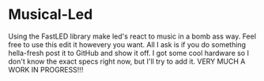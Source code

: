 # Musical-Led
Using the FastLED library make led's react to music in a bomb ass way.
Feel free to use this edit it howevery you want.
All I ask is if you do something hella-fresh post it to GitHub and show it off.
I got some cool hardware so I don't know the exact specs right now, but I'll try to add it.
VERY MUCH A WORK IN PROGRESS!!!
